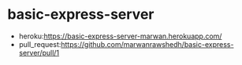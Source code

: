 # basic-express-server
- heroku:https://basic-express-server-marwan.herokuapp.com/
- pull_request:https://github.com/marwanrawshedh/basic-express-server/pull/1
